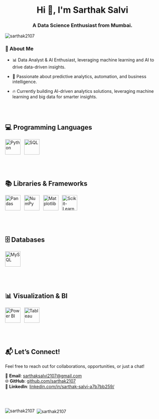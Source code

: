<h1 align="center">Hi 👋, I'm Sarthak Salvi</h1>
<h3 align="center">A Data Science Enthusiast from Mumbai.</h3>

<p align="left"> <img src="https://komarev.com/ghpvc/?username=sarthak2107&label=Profile%20views&color=0e75b6&style=flat" alt="sarthak2107" /> </p>


### 🚀 About Me
- 📊 Data Analyst & AI Enthusiast, leveraging machine learning and AI to drive data-driven insights.
- 🚀 Passionate about predictive analytics, automation, and business intelligence.
- 🔥 Currently building AI-driven analytics solutions, leveraging machine learning and big data for smarter insights.

  <br><br>
  
## 💻 Programming Languages  
<div>    
  <div>  
  <img width="50" title="Python" src="https://upload.wikimedia.org/wikipedia/commons/c/c3/Python-logo-notext.svg"/> &nbsp;
  <img width="50" title="SQL" src="https://upload.wikimedia.org/wikipedia/commons/8/87/Sql_data_base_with_logo.png"/>  
</div>

<br><br>

## 📚 Libraries & Frameworks  
<div>
  <img width="50" title="Pandas" src="https://upload.wikimedia.org/wikipedia/commons/e/ed/Pandas_logo.svg"/> &nbsp;
  <img width="50" title="NumPy" src="https://upload.wikimedia.org/wikipedia/commons/3/31/NumPy_logo_2020.svg"/> &nbsp;
  <img width="50" title="Matplotlib" src="https://upload.wikimedia.org/wikipedia/commons/8/84/Matplotlib_icon.svg"/> &nbsp;
  <img width="50" title="Scikit-Learn" src="https://upload.wikimedia.org/wikipedia/commons/0/05/Scikit_learn_logo_small.svg"/> 
</div>  

<br><br>

## 🗄 Databases
<div>    
  <div>  
  <img width="50" title="MySQL" src="https://upload.wikimedia.org/wikipedia/en/thumb/6/62/MySQL.svg/512px-MySQL.svg.png"/> &nbsp; 
</div>

<br><br>

## 📊 Visualization & BI 
<div>
  <img width="50" title="Power BI" src="https://upload.wikimedia.org/wikipedia/commons/c/cf/New_Power_BI_Logo.svg"/> &nbsp;
  <img width="50" title="Tableau" src="https://upload.wikimedia.org/wikipedia/commons/4/4b/Tableau_Logo.png"/> 
</div> 

<br><br>


## 📬 **Let’s Connect!**  
Feel free to reach out for collaborations, opportunities, or just a chat!  

📧 **Email**: [sarthaksalvi2107@gmail.com](mailto:sarthaksalvi2107@gmail.com)   
🌐 **GitHub**: [github.com/sarthak2107](https://github.com/sarthak2107)  
🔗 **LinkedIn**: [linkedin.com/in/sarthak-salvi-a7b7bb259/](https://www.linkedin.com/in/sarthak-salvi-a7b7bb259/)

<br><br>

<p><img align="left" src="https://github-readme-stats.vercel.app/api/top-langs?username=sarthak2107&show_icons=true&locale=en&layout=compact" alt="sarthak2107" /></p>

<p>&nbsp;<img align="center" src="https://github-readme-stats.vercel.app/api?username=sarthak2107&show_icons=true&locale=en" alt="sarthak2107" /></p>
